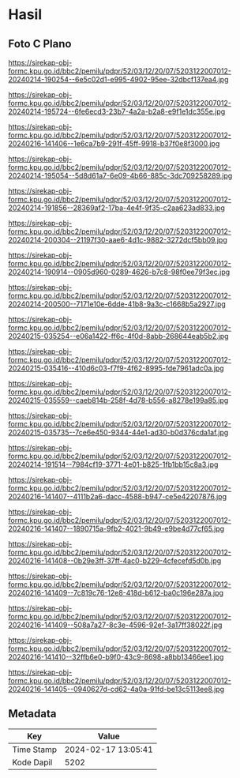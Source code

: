 # Hasil

## Foto C Plano

https://sirekap-obj-formc.kpu.go.id/bbc2/pemilu/pdpr/52/03/12/20/07/5203122007012-20240214-190254--6e5c02d1-e995-4902-95ee-32dbcf137ea4.jpg

https://sirekap-obj-formc.kpu.go.id/bbc2/pemilu/pdpr/52/03/12/20/07/5203122007012-20240214-195724--6fe6ecd3-23b7-4a2a-b2a8-e9f1e1dc355e.jpg

https://sirekap-obj-formc.kpu.go.id/bbc2/pemilu/pdpr/52/03/12/20/07/5203122007012-20240216-141406--1e6ca7b9-291f-45ff-9918-b37f0e8f3000.jpg

https://sirekap-obj-formc.kpu.go.id/bbc2/pemilu/pdpr/52/03/12/20/07/5203122007012-20240214-195054--5d8d61a7-6e09-4b66-885c-3dc709258289.jpg

https://sirekap-obj-formc.kpu.go.id/bbc2/pemilu/pdpr/52/03/12/20/07/5203122007012-20240214-191856--28369af2-17ba-4e4f-9f35-c2aa623ad833.jpg

https://sirekap-obj-formc.kpu.go.id/bbc2/pemilu/pdpr/52/03/12/20/07/5203122007012-20240214-200304--21197f30-aae6-4d1c-9882-3272dcf5bb09.jpg

https://sirekap-obj-formc.kpu.go.id/bbc2/pemilu/pdpr/52/03/12/20/07/5203122007012-20240214-190914--0905d960-0289-4626-b7c8-98f0ee79f3ec.jpg

https://sirekap-obj-formc.kpu.go.id/bbc2/pemilu/pdpr/52/03/12/20/07/5203122007012-20240214-200500--7171e10e-6dde-41b8-9a3c-c1668b5a2927.jpg

https://sirekap-obj-formc.kpu.go.id/bbc2/pemilu/pdpr/52/03/12/20/07/5203122007012-20240215-035254--e06a1422-ff6c-4f0d-8abb-268644eab5b2.jpg

https://sirekap-obj-formc.kpu.go.id/bbc2/pemilu/pdpr/52/03/12/20/07/5203122007012-20240215-035416--410d6c03-f7f9-4f62-8995-fde7961adc0a.jpg

https://sirekap-obj-formc.kpu.go.id/bbc2/pemilu/pdpr/52/03/12/20/07/5203122007012-20240215-035559--caeb814b-258f-4d78-b556-a8278e199a85.jpg

https://sirekap-obj-formc.kpu.go.id/bbc2/pemilu/pdpr/52/03/12/20/07/5203122007012-20240215-035735--7ce6e450-9344-44e1-ad30-b0d376cda1af.jpg

https://sirekap-obj-formc.kpu.go.id/bbc2/pemilu/pdpr/52/03/12/20/07/5203122007012-20240214-191514--7984cf19-3771-4e01-b825-1fb1bb15c8a3.jpg

https://sirekap-obj-formc.kpu.go.id/bbc2/pemilu/pdpr/52/03/12/20/07/5203122007012-20240216-141407--4111b2a6-dacc-4588-b947-ce5e42207876.jpg

https://sirekap-obj-formc.kpu.go.id/bbc2/pemilu/pdpr/52/03/12/20/07/5203122007012-20240216-141407--1890715a-9fb2-4021-9b49-e9be4d77cf65.jpg

https://sirekap-obj-formc.kpu.go.id/bbc2/pemilu/pdpr/52/03/12/20/07/5203122007012-20240216-141408--0b29e3ff-37ff-4ac0-b229-4cfecefd5d0b.jpg

https://sirekap-obj-formc.kpu.go.id/bbc2/pemilu/pdpr/52/03/12/20/07/5203122007012-20240216-141409--7c819c76-12e8-418d-b612-ba0c196e287a.jpg

https://sirekap-obj-formc.kpu.go.id/bbc2/pemilu/pdpr/52/03/12/20/07/5203122007012-20240216-141409--508a7a27-8c3e-4596-92ef-3a17ff38022f.jpg

https://sirekap-obj-formc.kpu.go.id/bbc2/pemilu/pdpr/52/03/12/20/07/5203122007012-20240216-141410--32ffb6e0-b9f0-43c9-8698-a8bb13466ee1.jpg

https://sirekap-obj-formc.kpu.go.id/bbc2/pemilu/pdpr/52/03/12/20/07/5203122007012-20240216-141405--0940627d-cd62-4a0a-91fd-be13c5113ee8.jpg


## Metadata

| Key        | Value               |
| ---------- | ------------------- |
| Time Stamp | 2024-02-17 13:05:41 |
| Kode Dapil | 5202                |



